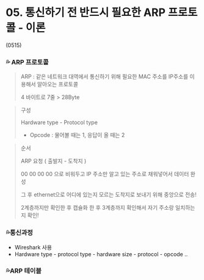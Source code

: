 # 05. 통신하기 전 반드시 필요한 ARP 프로토콜 - 이론

(0515)



### :sweat_drops: ARP 프로토콜 

> ARP : 같은 네트워크 대역에서 통신하기 위해 필요한 MAC 주소를 IP주소를 이용해서 알아오는 프로토콜 
>
> 4 바이트로 7줄 > 28Byte 



> 구성 
>
> Hardware type - Protocol type 
>
> * Opcode : 물어볼 때는 1, 응답이 올 때는 2 



> 순서
>
> ARP 요청 ( 출발지 - 도착지 )
>
> 00 00 00 00 으로 비워두고 IP 주소만 알고 있는 주소로 채워넣어서 데이터 완성 
>
> 그 후 ethernet으로 어디에 있는지 모르는 도착지로 보내기 위해 중앙으로 전송!
>
> 2계층까지만 확인한 후 캡슐화 한 후 3계층까지 확인해서 자기 주소랑 일치하는지 확인! 





### :sweat_drops:통신과정 

- Wireshark 사용 
- Hardware type - protocol type - hardware size - protocol - opcode ..



### :sweat_drops:ARP 테이블 

